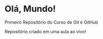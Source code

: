 # Olá, Mundo!
 Primeiro Repositório do Curso de Git e GitHub

 Repositório criado em uma aula ao vivo!